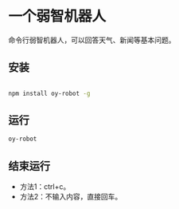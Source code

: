 # 一个弱智机器人
命令行弱智机器人，可以回答天气、新闻等基本问题。
## 安装
```bash

npm install oy-robot -g
```

## 运行
```bash 
oy-robot

```

## 结束运行
- 方法1：ctrl+c。
- 方法2：不输入内容，直接回车。


